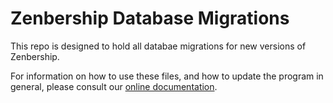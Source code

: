 Zenbership Database Migrations
==============================

This repo is designed to hold all databae migrations for new versions of Zenbership.

For information on how to use these files, and how to update the program in general, please consult our [online documentation](http://documentation.zenbership.com/Updating-Zenbership).